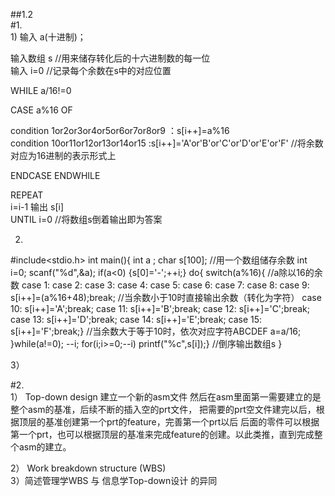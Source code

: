##1.2  
#1.  
1)
输入 a(十进制)；  

输入数组 s   //用来储存转化后的十六进制数的每一位   
输入 i=0   //记录每个余数在s中的对应位置  


WHILE a/16!=0  

CASE a%16 OF   

condition 1or2or3or4or5or6or7or8or9 ：s[i++]=a%16   
condition 10or11or12or13or14or15 :s[i++]='A'or'B'or'C'or'D'or'E'or'F'  //将余数对应为16进制的表示形式上 
   

ENDCASE
ENDWHILE  

REPEAT  
i=i-1
输出 s[i]   
UNTIL i=0     //将数组s倒着输出即为答案    


2)
#include<stdio.h>
int main(){
	int a ;
    char s[100];                                                                    //用一个数组储存余数
	int i=0;
	scanf("%d",&a);
    if(a<0) {s[0]='-';++i;}
    do{
    switch(a%16){                                                                   //a除以16的余数
	case 1: case 2: case 3: case 4: case 5: case 6: case 7: case 8: case 9:
	s[i++]=(a%16+48);break;                                                         //当余数小于10时直接输出余数（转化为字符）
	case 10: s[i++]='A';break;
	case 11: s[i++]='B';break;
	case 12: s[i++]='C';break;
	case 13: s[i++]='D';break;
	case 14: s[i++]='E';break;
	case 15: s[i++]='F';break;}                                                     //当余数大于等于10时，依次对应字符ABCDEF
	a=a/16;	
    }while(a!=0);
	--i; 
    for(i;i>=0;--i) printf("%c",s[i]);}                                              //倒序输出数组s
}        

3）  

#2.  
1） Top-down design  建立一个新的asm文件 
然后在asm里面第一需要建立的是整个asm的基准，后续不断的插入空的prt文件， 
把需要的prt空文件建完以后，根据顶层的基准创建第一个prt的feature，完善第一个prt以后 
后面的零件可以根据第一个prt，也可以根据顶层的基准来完成feature的创建。以此类推，直到完成整个asm的建立。

2） Work breakdown structure (WBS)    
 3）简述管理学WBS 与 信息学Top-down设计 的异同
   
